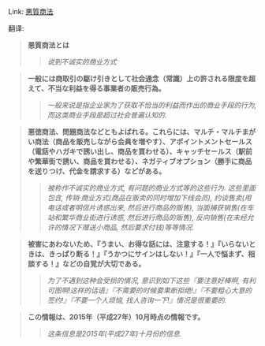 Link: [悪質商法](https://www.shiruporuto.jp/public/data/vocabulary/yogo/a/akushitsu_shoho.html)

翻译:
> **悪質商法とは**
>> *说到不诚实的商业方式*

> **一般には商取引の駆け引きとして社会通念（常識）上の許される限度を超えて、不当な利益を得る事業者の販売行為。**
>> *一般来说是指企业家为了获取不恰当的利益而作出的商业手段的行为, 而这类商业手段是超过社会普遍认知的.*

> **悪徳商法、問題商法などともよばれる。これらには、マルチ・マルチまがい商法（商品を販売しながら会員を増やす）、アポイントメントセールス（電話やハガキで誘い出し、商品を買わせる）、キャッチセールス（駅前や繁華街で誘い、商品を買わせる）、ネガティブオプション（勝手に商品を送りつけ、代金を請求する）などがある。**
>> *被称作不诚实的商业方式, 有问题的商业方式等的这些行为. 这些里面包含, 传销·商业方式(商品在贩卖的同时增加下线会员), 约谈售卖(用电话或者明信片诱惑出来, 然后进行商品的贩售), 当面捕获销售(在车站和繁华商业街进行诱惑, 然后进行商品的贩售), 反向销售(在未经允许的情况下赠送小商品, 然后要求付钱)等等情况.*

> **被害にあわないため、『うまい、お得な話には、注意する！』『いらないときは、きっぱり断る！』『うかつにサインはしない！』『一人で悩まず、相談する！』などの自覚が大切である。**
>> *为了不遇到这种会受损的情况, 意识到如下这些『要注意好棒啊, 有利可图啊!这样的话语』『不需要的时候要果断拒绝!』『不要粗心大意的签约!』『不要一个人烦恼, 找人咨询一下!』情况是很重要的.*

> **この情報は、2015年（平成27年）10月時点の情報です。**
>> *这条信息是2015年(平成27年)十月份的信息.*